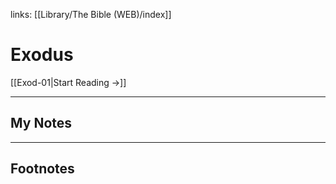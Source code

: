 links: [[Library/The Bible (WEB)/index]]
# Exodus

[[Exod-01|Start Reading →]]

---
## My Notes

---
## Footnotes